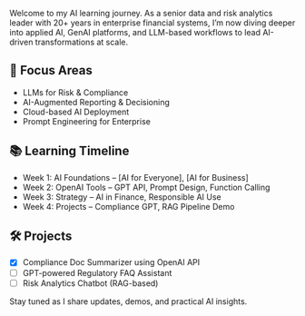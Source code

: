 Welcome to my AI learning journey. As a senior data and risk analytics leader with 20+ years in enterprise financial systems, I’m now diving deeper into applied AI, GenAI platforms, and LLM-based workflows to lead AI-driven transformations at scale.

## 🚀 Focus Areas
- LLMs for Risk & Compliance
- AI-Augmented Reporting & Decisioning
- Cloud-based AI Deployment
- Prompt Engineering for Enterprise

## 📚 Learning Timeline
- Week 1: AI Foundations – [AI for Everyone], [AI for Business]
- Week 2: OpenAI Tools – GPT API, Prompt Design, Function Calling
- Week 3: Strategy – AI in Finance, Responsible AI Use
- Week 4: Projects – Compliance GPT, RAG Pipeline Demo

## 🛠 Projects
- [x] Compliance Doc Summarizer using OpenAI API
- [ ] GPT-powered Regulatory FAQ Assistant
- [ ] Risk Analytics Chatbot (RAG-based)

Stay tuned as I share updates, demos, and practical AI insights.
